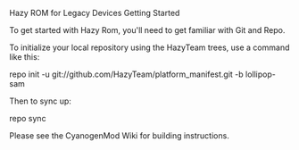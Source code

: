 Hazy ROM for Legacy Devices Getting Started

To get started with Hazy Rom, you'll need to get familiar with Git and Repo.

To initialize your local repository using the HazyTeam trees, use a command like this:

repo init -u git://github.com/HazyTeam/platform_manifest.git -b lollipop-sam

Then to sync up:

repo sync

Please see the CyanogenMod Wiki for building instructions.
